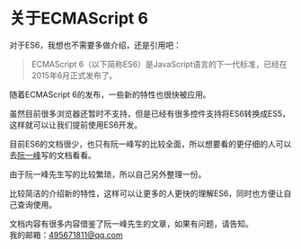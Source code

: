 # 关于ECMAScript 6
对于ES6，我想也不需要多做介绍，还是引用吧：

> ECMAScript 6（以下简称ES6）是JavaScript语言的下一代标准，已经在2015年6月正式发布了。

随着ECMAScript 6的发布，一些新的特性也很快被应用。

虽然目前很多浏览器还暂时不支持，但是已经有很多控件支持将ES6转换成ES5，这样就可以让我们提前使用ES6开发。

目前ES6的文档很少，也只有阮一峰写的比较全面，所以想要看的更仔细的人可以去[阮一峰](http://es6.ruanyifeng.com/)写的文档看看。

由于阮一峰先生写的比较繁琐，所以自己另外整理一份。

比较简洁的介绍新的特性，这样可以让更多的人更快的理解ES6，同时也方便让自己查询使用。

文档内容有很多内容借鉴了阮一峰先生的文章，如果有问题，请告知。  
我的邮箱：<495671811@qq.com>
